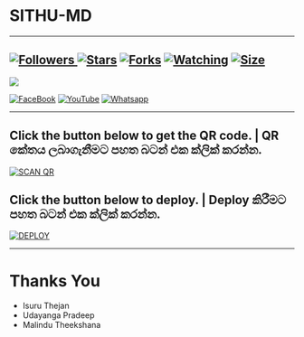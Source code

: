 # SITHU-MD

***

<a href="https://github.com/Sithuwa/SITHU-MD"><img title="Followers" src="https://img.shields.io/github/followers/Sithuwa?e=flat-square">
<a href="https://github.com/Sithuwa/SITHU-MD/stargazers/"><img title="Stars" src="https://img.shields.io/github/stars/Sithuwa/SITHU-MD?color=blue&style=flat-square"></a>
<a href="https://github.com/Sithuwa/SITHU-MD/network/members"><img title="Forks" src="https://img.shields.io/github/forks/Sithuwa/SITHU-MD?color=red&style=flat-square"></a>
<a href="https://github.com/Sithuwa/SITHU-MD/watchers"><img title="Watching" src="https://img.shields.io/github/watchers/Sithuwa/SITHU-MD?label=Watchers&color=blue&style=flat-square"></a>
<a href="https://github.com/Sithuwa/SITHU-MD"><img title="Size" src="https://img.shields.io/github/repo-size/Sithuwa/SITHU-MD?style=flat-square&color=green"></a>
---
<a align="center"><img src="https://profile-counter.glitch.me/SITHU-MD/count.svg" /></a>

<a href="https://m.facebook.com/100049977400815/"><img alt="FaceBook" src="https://img.shields.io/badge/-FaceBook%20-lightgrey?style=for-the-badge&logo=facebook&logoColor=blue"/></a>
<a href="https://www.youtube.com/channel/UCVwddJDhIDa4FaWM717xaAQ"><img alt="YouTube" src="https://img.shields.io/badge/-YouTube%20-lightgrey?style=for-the-badge&logo=YouTube&logoColor=red"/></a>
<a href="https://chat.whatsapp.com/H0FUK41cUp8D2Up9BGI8Ji"><img alt="Whatsapp" src="https://img.shields.io/badge/-Whatsapp%20-lightgrey?style=for-the-badge&logo=Whatsapp&logoColor=Green"/></a>

***
## Click the button below to get the QR code. | QR කේතය ලබාගැනීමට පහත බටන් එක ක්ලික් කරන්න.

<a href='https://sithu-md1-aa6fe1391c0b.herokuapp.com/' target="_blank"><img alt='SCAN QR' src='https://img.shields.io/badge/Scan_qr-100000?style=for-the-badge&logo=scan&logoColor=white&labelColor=black&color=black'/></a>

## Click the button below to deploy. | Deploy කිරීමට පහත බටන් එක ක්ලික් කරන්න.

<a href='https://sithu-md1-aa6fe1391c0b.herokuapp.com/' target="_blank"><img alt='DEPLOY' src='https://img.shields.io/badge/Deploy-100000?style=for-the-badge&logo=scan&logoColor=white&labelColor=black&color=black'/></a>

***

# Thanks You
* Isuru Thejan
* Udayanga Pradeep
* Malindu Theekshana


